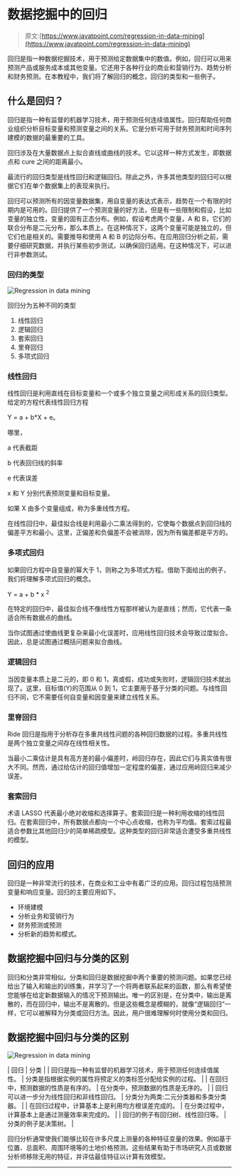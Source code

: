 # 数据挖掘中的回归

> 原文:[https://www.javatpoint.com/regression-in-data-mining](https://www.javatpoint.com/regression-in-data-mining)

回归是指一种数据挖掘技术，用于预测给定数据集中的数值。例如，回归可以用来预测产品或服务成本或其他变量。它还用于各种行业的商业和营销行为、趋势分析和财务预测。在本教程中，我们将了解回归的概念，回归的类型和一些例子。

## 什么是回归？

回归是指一种有监督的机器学习技术，用于预测任何连续值属性。回归帮助任何商业组织分析目标变量和预测变量之间的关系。它是分析可用于财务预测和时间序列建模的数据的最重要的工具。

回归涉及在大量数据点上拟合直线或曲线的技术。它以这样一种方式发生，即数据点和 cure 之间的距离最小。

最流行的回归类型是线性回归和逻辑回归。除此之外，许多其他类型的回归可以根据它们在单个数据集上的表现来执行。

回归可以预测所有的因变量数据集，用自变量的表达式表示，趋势在一个有限的时期内是可用的。回归提供了一个预测变量的好方法，但是有一些限制和假设，比如变量的独立性，变量的固有正态分布。例如，假设考虑两个变量，A 和 B，它们的联合分布是二元分布，那么本质上。在这种情况下，这两个变量可能是独立的，但它们也是相关的。需要推导和使用 A 和 B 的边际分布。在应用回归分析之前，需要仔细研究数据，并执行某些初步测试，以确保回归适用。在这种情况下，可以进行非参数测试。

### 回归的类型

![Regression in data mining](../Images/204ec02aea1425d0e389c04ac644e7c6.png)

回归分为五种不同的类型

1.  线性回归
2.  逻辑回归
3.  套索回归
4.  里脊回归
5.  多项式回归

### 线性回归

线性回归是利用直线在目标变量和一个或多个独立变量之间形成关系的回归类型。给定的方程代表线性回归方程

Y = a + b*X + e。

哪里，

a 代表截距

b 代表回归线的斜率

e 代表误差

x 和 Y 分别代表预测变量和目标变量。

如果 X 由多个变量组成，称为多重线性方程。

在线性回归中，最佳拟合线是利用最小二乘法得到的，它使每个数据点到回归线的偏差平方和最小。这里，正偏差和负偏差不会被消除，因为所有偏差都是平方的。

### 多项式回归

如果回归方程中自变量的幂大于 1，则称之为多项式方程。借助下面给出的例子，我们将理解多项式回归的概念。

Y = a + b * x <sup>2</sup>

在特定的回归中，最佳拟合线不像线性方程那样被认为是直线；然而，它代表一条适合所有数据点的曲线。

当你试图通过使曲线更复杂来最小化误差时，应用线性回归技术会导致过度拟合。因此，总是试图通过概括问题来拟合曲线。

### 逻辑回归

当因变量本质上是二元的，即 0 和 1，真或假，成功或失败时，逻辑回归技术就出现了。这里，目标值(Y)的范围从 0 到 1，它主要用于基于分类的问题。与线性回归不同，它不需要任何自变量和因变量来建立线性关系。

### 里脊回归

Ride 回归是指用于分析存在多重共线性问题的各种回归数据的过程。多重共线性是两个独立变量之间存在线性相关性。

当最小二乘估计是具有高方差的最小偏差时，岭回归存在，因此它们与真实值有很大不同。然而，通过给估计的回归值增加一定程度的偏差，通过应用岭回归来减少误差。

### 套索回归

术语 LASSO 代表最小绝对收缩和选择算子。套索回归是一种利用收缩的线性回归。在套索回归中，所有数据点都向一个中心点收缩，也称为平均值。套索过程最适合参数比其他回归少的简单稀疏模型。这种类型的回归非常适合遭受多重共线性的模型。

## 回归的应用

回归是一种非常流行的技术，在商业和工业中有着广泛的应用。回归过程包括预测变量和响应变量。回归的主要应用如下。

*   环境建模
*   分析业务和营销行为
*   财务预测或预测
*   分析新的趋势和模式。

## 数据挖掘中回归与分类的区别

回归和分类非常相似。分类和回归是数据挖掘中两个重要的预测问题。如果您已经给出了输入和输出的训练集，并学习了一个将两者联系起来的函数，那么有希望使您能够在给定新数据输入的情况下预测输出。唯一的区别是，在分类中，输出是离散的，而在回归中，输出不是离散的。但是这些概念是模糊的，就像“逻辑回归”一样，它可以被解释为分类或回归方法。因此，用户很难理解何时使用分类和回归。

## 数据挖掘中回归与分类的区别

![Regression in data mining](../Images/6829abcb880882d390f50879ff73fc3d.png)

| 回归 | 分类 |
| 回归是指一种有监督的机器学习技术，用于预测任何连续值属性。 | 分类是指根据实例的属性将预定义的类标签分配给实例的过程。 |
| 在回归中，预测数据的性质是有序的。 | 在分类中，预测数据的性质是无序的。 |
| 回归可以进一步分为线性回归和非线性回归。 | 分类分为两类:二元分类器和多类分类器。 |
| 在回归过程中，计算基本上是利用均方根误差完成的。 | 在分类过程中，计算基本上是通过测量效率来完成的。 |
| 回归的例子有回归树、线性回归等。 | 分类的例子是决策树。 |

回归分析通常使我们能够比较在许多尺度上测量的各种特征变量的效果。例如基于位置、总面积、周围环境等的土地价格预测。这些结果有助于市场研究人员或数据分析师移除无用的特征，并评估最佳特征以计算有效模型。

* * *
